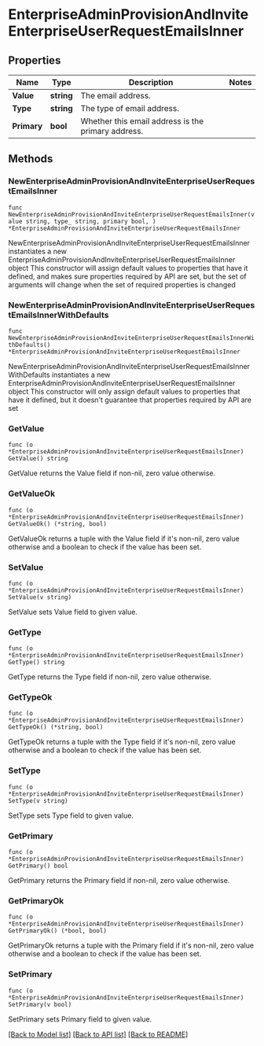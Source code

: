 # EnterpriseAdminProvisionAndInviteEnterpriseUserRequestEmailsInner

## Properties

Name | Type | Description | Notes
------------ | ------------- | ------------- | -------------
**Value** | **string** | The email address. | 
**Type** | **string** | The type of email address. | 
**Primary** | **bool** | Whether this email address is the primary address. | 

## Methods

### NewEnterpriseAdminProvisionAndInviteEnterpriseUserRequestEmailsInner

`func NewEnterpriseAdminProvisionAndInviteEnterpriseUserRequestEmailsInner(value string, type_ string, primary bool, ) *EnterpriseAdminProvisionAndInviteEnterpriseUserRequestEmailsInner`

NewEnterpriseAdminProvisionAndInviteEnterpriseUserRequestEmailsInner instantiates a new EnterpriseAdminProvisionAndInviteEnterpriseUserRequestEmailsInner object
This constructor will assign default values to properties that have it defined,
and makes sure properties required by API are set, but the set of arguments
will change when the set of required properties is changed

### NewEnterpriseAdminProvisionAndInviteEnterpriseUserRequestEmailsInnerWithDefaults

`func NewEnterpriseAdminProvisionAndInviteEnterpriseUserRequestEmailsInnerWithDefaults() *EnterpriseAdminProvisionAndInviteEnterpriseUserRequestEmailsInner`

NewEnterpriseAdminProvisionAndInviteEnterpriseUserRequestEmailsInnerWithDefaults instantiates a new EnterpriseAdminProvisionAndInviteEnterpriseUserRequestEmailsInner object
This constructor will only assign default values to properties that have it defined,
but it doesn't guarantee that properties required by API are set

### GetValue

`func (o *EnterpriseAdminProvisionAndInviteEnterpriseUserRequestEmailsInner) GetValue() string`

GetValue returns the Value field if non-nil, zero value otherwise.

### GetValueOk

`func (o *EnterpriseAdminProvisionAndInviteEnterpriseUserRequestEmailsInner) GetValueOk() (*string, bool)`

GetValueOk returns a tuple with the Value field if it's non-nil, zero value otherwise
and a boolean to check if the value has been set.

### SetValue

`func (o *EnterpriseAdminProvisionAndInviteEnterpriseUserRequestEmailsInner) SetValue(v string)`

SetValue sets Value field to given value.


### GetType

`func (o *EnterpriseAdminProvisionAndInviteEnterpriseUserRequestEmailsInner) GetType() string`

GetType returns the Type field if non-nil, zero value otherwise.

### GetTypeOk

`func (o *EnterpriseAdminProvisionAndInviteEnterpriseUserRequestEmailsInner) GetTypeOk() (*string, bool)`

GetTypeOk returns a tuple with the Type field if it's non-nil, zero value otherwise
and a boolean to check if the value has been set.

### SetType

`func (o *EnterpriseAdminProvisionAndInviteEnterpriseUserRequestEmailsInner) SetType(v string)`

SetType sets Type field to given value.


### GetPrimary

`func (o *EnterpriseAdminProvisionAndInviteEnterpriseUserRequestEmailsInner) GetPrimary() bool`

GetPrimary returns the Primary field if non-nil, zero value otherwise.

### GetPrimaryOk

`func (o *EnterpriseAdminProvisionAndInviteEnterpriseUserRequestEmailsInner) GetPrimaryOk() (*bool, bool)`

GetPrimaryOk returns a tuple with the Primary field if it's non-nil, zero value otherwise
and a boolean to check if the value has been set.

### SetPrimary

`func (o *EnterpriseAdminProvisionAndInviteEnterpriseUserRequestEmailsInner) SetPrimary(v bool)`

SetPrimary sets Primary field to given value.



[[Back to Model list]](../README.md#documentation-for-models) [[Back to API list]](../README.md#documentation-for-api-endpoints) [[Back to README]](../README.md)


